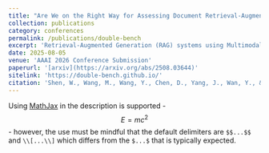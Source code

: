 ```yaml
---
title: "Are We on the Right Way for Assessing Document Retrieval-Augmented Generation?"
collection: publications
category: conferences
permalink: /publications/double-bench
excerpt: 'Retrieval-Augmented Generation (RAG) systems using Multimodal Large Language Models (MLLMs) show great promise for complex document understanding, yet their development is critically hampered by inadequate evaluation. Current benchmarks often focus on specific part of document RAG system and use synthetic data with incomplete ground truth and evidence labels, therefore failing to reflect real-world bottlenecks and challenges. To overcome these limitations, we introduce Double-Bench: a new large-scale, multilingual, and multimodal evaluation system that is able to produce fine-grained assessment to each component within document RAG systems. It comprises 3,276 documents (72,880 pages) and 5,168 single- and multi-hop queries across 6 languages and 4 document types with streamlined dynamic update support for potential data contamination issues. Queries are grounded in exhaustively scanned evidence pages and verified by human experts to ensure maximum quality and completeness. Our comprehensive experiments across 9 state-of-the-art embedding models, 4 MLLMs and 4 end-to-end document RAG frameworks demonstrate the gap between text and visual embedding models is narrowing, highlighting the need in building stronger document retrieval models. Our findings also reveal the over-confidence dilemma within current document RAG frameworks that tend to provide answer even without evidence support. We hope our fully open-source Double-Bench provide a rigorous foundation for future research in advanced document RAG systems.'
date: 2025-08-05
venue: 'AAAI 2026 Conference Submission'
paperurl: '[arxiv](https://arxiv.org/abs/2508.03644)'
sitelink: 'https://double-bench.github.io/'
citation: 'Shen, W., Wang, M., Wang, Y., Chen, D., Yang, J., Wan, Y., & Lin, W. (2025). Are We on the Right Way for Assessing Document Retrieval-Augmented Generation?. arXiv preprint arXiv:2508.03644.'
---
```


Using [MathJax](https://www.mathjax.org/) in the description is supported - $$E=mc^2$$ - however, the use must be mindful that the default delimiters are `$$...$$` and `\\[...\\]` which differs from the `$...$` that is typically expected.
